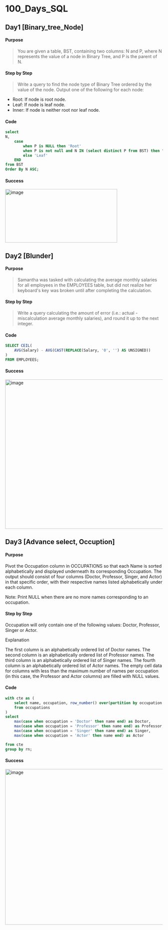 # 100\_Days\_SQL


## Day1 [Binary_tree_Node]

#### Purpose
> You are given a table, BST, containing two columns: N and P, where N represents the value of a node in Binary Tree, and P is the parent of N.

#### Step by Step
> Write a query to find the node type of Binary Tree ordered by the value of the node. Output one of the following for each node:

- Root: If node is root node.
- Leaf: If node is leaf node.
- Inner: If node is neither root nor leaf node.

#### Code
```SQL
select
N,
    case 
        when P is NULL then 'Root'
        when P is not null and N IN (select distinct P from BST) then "Inner"
        else 'Leaf'
    END
from BST
Order By N ASC;
```
#### Success
<img width="358" height="171" alt="image" src="https://github.com/user-attachments/assets/0f49ef13-561d-48b8-940a-6337193f720c" />

## Day2 [Blunder] 

#### Purpose
> Samantha was tasked with calculating the average monthly salaries for all employees in the EMPLOYEES table, but did not realize her keyboard's  key was broken until after completing the calculation.

#### Step by Step
> Write a query calculating the amount of error (i.e.: actual - miscalculation average monthly salaries), and round it up to the next integer.

#### Code
```SQL
SELECT CEIL(
    AVG(Salary) - AVG(CAST(REPLACE(Salary, '0', '') AS UNSIGNED))
) 
FROM EMPLOYEES;
```

#### Success
<img width="857" height="477" alt="image" src="https://github.com/user-attachments/assets/db1e3222-b385-4755-8b2b-28bcde7f28d9" />

## Day3 [Advance select, Occuption] 

#### Purpose
Pivot the Occupation column in OCCUPATIONS so that each Name is sorted alphabetically and displayed underneath its corresponding Occupation. The output should consist of four columns (Doctor, Professor, Singer, and Actor) in that specific order, with their respective names listed alphabetically under each column.

Note: Print NULL when there are no more names corresponding to an occupation.

#### Step by Step
Occupation will only contain one of the following values: Doctor, Professor, Singer or Actor.

Explanation

The first column is an alphabetically ordered list of Doctor names.
The second column is an alphabetically ordered list of Professor names.
The third column is an alphabetically ordered list of Singer names.
The fourth column is an alphabetically ordered list of Actor names.
The empty cell data for columns with less than the maximum number of names per occupation (in this case, the Professor and Actor columns) are filled with NULL values.

#### Code
```SQL
with cte as (
    select name, occupation, row_number() over(partition by occupation order by name) as rn 
    from occupations
)
select
    max(case when occupation = 'Doctor' then name end) as Doctor,
    max(case when occupation = 'Professor' then name end) as Professor,
    max(case when occupation = 'Singer' then name end) as Singer,
    max(case when occupation = 'Actor' then name end) as Actor

from cte
group by rn;
```
#### Success
<img width="623" height="497" alt="image" src="https://github.com/user-attachments/assets/c472b343-2818-4643-936d-2360281a5327" />
